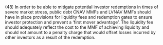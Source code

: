 (48) In order to be able to mitigate potential investor redemptions in times of severe market stress, public debt CNAV MMFs and LVNAV MMFs should have in place provisions for liquidity fees and redemption gates to ensure investor protection and prevent a ‘first mover advantage’. The liquidity fee should adequately reflect the cost to the MMF of achieving liquidity and should not amount to a penalty charge that would offset losses incurred by other investors as a result of the redemption.